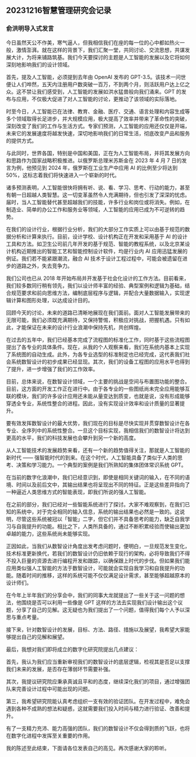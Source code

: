 ﻿## 20231216智慧管理研究会记录

### 俞洪明导入式发言

今日虽然天公不作美，寒气逼人，但我相信我们在座的每一位的心中都如热火一般，激情澎湃。就在这样的背景下，我们汇聚一堂，共同讨论、交流思想，共谋发展大计，为将来铺路筑基。我们今天要探讨的主题是人工智能的发展以及它将如何深刻地影响我们的设计领域。

首先，提及人工智能，必须提到去年由 OpenAI 发布的 GPT-3.5。该技术一问世便让人们哗然，五天内注册用户数突破一百万，不到两个月，则活跃用户达上亿之众。这不禁让我们感受到，人工智能的发展如洪水猛兽般向我们涌来。GPT 的发布与应用，不仅极大促进了对人工智能的讨论，更推动了该领域的实际落地。

时至今日，人工智能已在法律、教育、金融、医疗、交通、语言处理和内容生成等多个领域取得长足进步，并大规模应用，极大提高了效率并带来了革命性的突破，深刻改变了我们的工作与生活方式。专家们预测，人工智能的应用还仅仅是开端，未来它的发展速度将越发快速，深切地影响我们的日常生活，彻底改变产品和服务的提供方式。

与此同时，世界各国，特别是中国和美国，正在为人工智能布局，并将其发展方向和思路作为国家战略积极推进。以俄罗斯总理米苏斯金在 2023 年 4 月 7 日的发言为例，他预见到 2024 年，俄罗斯在工业生产中应用 AI 的比例至少将达到 50%，这标志着我们将快速进入一个崭新的时代。

诸多预测表明，人工智能很快将拥有听、说、看、学习、思考、行动的能力，甚至有朝一日超越人类智慧。这一切变革虽然令人充满期待，但也引发了深深的忧虑。届时，当人工智能替代甚至超越我们的技能，许多行业和岗位或将消失。例如，在制造业、简单的办公工作和服务业等领域，人工智能的应用已成为不可逆转的趋势。

在我们的设计行业，根据行业分析，我们的大部分工作实质上可以由基于规范的数据分析和计算来执行。目前，设计学校、设计机构正在开发和采用基于 AI 的设计工具和方法。如卫生公司前几年开发的基于规范、智能的教程系统，以及北京某设计机构近期推出的智能工艺和智能控制设计软件，均是行业内 AI 应用迅猛发展的例证。我们若不能紧跟潮流，融合 AI 技术于设计工程过程中，可能会被遗留在进步的道路之外，失去竞争力。

我们公司也已从 2018 年开始布局并开发基于社会化设计的工作方法。目前看来，我们较多数同行稍有领先，我们以设计师丰富的经验、典型案例和逻辑为基础，结合规范要求和前向思维方法，编制底层程序与逻辑，并配合大量数据输入，实现逻辑计算和图形处理，以达成设计目的。

回顾今天的讨论，未来的道路已清晰地展现在我们面前。面对人工智能发展带来的无限可能，我们必须既充满期待，又保持警惕，积极应对挑战，把握机遇。只有如此，才能保证在未来的设计行业浪潮中保持先机，共创辉煌。

在过去的五年中，我们已经基本完成了流程图的标准化工作，同时基于这些流程图提出了各专业的具体条件。现在，从我的个人观察来看，我们在系统内基本上实现了系统图的自动生成。此外，为各专业选型的标准制定也已经完成，这代表我们社会系统数智设计的初步成果已经显现。其次，我们的设备工程图的应用水平也得到了提升，进一步增强了我们的工作效率。

目前，总体来说，在数智设计领域，一个主要的挑战是空间与布置图功能的整合。目前，这方面的开发工作正在进行中。由于各专业的一些图纸尚未完全应用能够互联的模块，我们的许多设计应用还未能从量变达到质变，也就是说，没有形成能够穿透全专业，系统性整合的进程。因此，没有实现设计效率和设计质量的显著提升。

要有效发挥数智设计的最大优势，我们现在的目标是尽快实现并贯穿数智设计在各专业、全序列中的系统性整合。一旦这个目标实现，我相信我们的数智设计将达到更高的水平，我们的科技发展也会攀升到另一个新的高度。

从人工智能技术的发展趋势来看，还有一个新的趋势值得关注，那就是人工智能的新时代 —— 强智能时代的到来。在这个时代，人工智能具备了类似于人类的思考、决策和学习能力。一个典型的案例是我们所熟知的集体团体常识系统 GPT。

在当前的数字化浪潮中，我们已经意识到，即使是相同关键词的输入，在不同的语境、时间以及前后文中，其输出结果也将呈现出不同的特征。正是这些差异指向了一种逼近人类思维方式的智能表现，即我们所说的强人工智能。

在之前的部分，我们已经对一些智能系统进行了探讨。大家不难观察到，在我们已知的系统中，对于完全相同的输入信息，系统的输出结果也必然是一致的。这说明，尽管这些系统被冠以「智能」二字，但它们并不具备思考的能力，缺乏自我学习与自我提升的功能。相比之下，人类所具备的，通过不断积累经验而使输出更加卓越的能力，这些系统尚未能够实现。

正因如此，当我们从数智设计角度出发考虑问题时，便明白，一旦规范发生变化，技术标准更新换代，若我们的数智设计仍旧依赖于现行的架构，必将导致我们不得不投入巨量的资源去进行编程开发和跟踪，以确保跟上时代的步伐。但如果我们能应用类似强人工智能的方法于数智设计，可能就会实现自我学习和自我提升的功能。随着时间的推移，这样的系统可能不仅仅满足设计需求，甚至能够超越原本的设计师们。

在今年上半年我们的分享会中，我们的同事大龙就提出了一些关于这一问题的想法，他围绕是否可以利用一些像是 GPT 这样的方法去实现我们设计输出这个议题，分享了自己的见解。这无疑也为我们提出了一个问题，值得我们每个人予以深思与重点考量。

接下来，针对数智设计的发展，目标、方法、路径、措施以及展望，我希望大家能够提出自己的见解和展望。

最后，我想对我们即将成立的数字化研究院提出几点建议：

首先，我认为我们应当重新审视我们的数智设计的底层逻辑，检视其是否足以支撑我们未来的发展，是否存在薄弱环节需要补强。

其次，我提议研究院应秉承真诚且平和的态度，继续深化我们的项目，通过增强团队来完善设计过程中可能出现的问题。

第三，我希望研究院能认真考虑组织一支有效的验证团队。在开发过程中，难免会遇到各种不成熟的想法和疑惑，这就需要我们投入时间与精力进行验证、改善和提升。

有了一支精力充沛、能力高强的团队，我们的数智设计不仅会得到质的飞跃，也将在数字化进程中发挥至关重要的作用。

我的陈述至此结束，下面请各位发表自己的高见。再次感谢大家的聆听。

